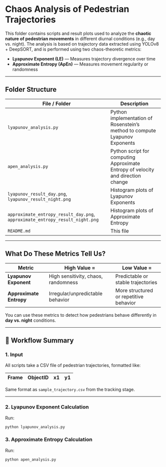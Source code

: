 # Chaos Analysis of Pedestrian Trajectories

This folder contains scripts and result plots used to analyze the **chaotic nature of pedestrian movements** in different diurnal conditions (e.g., day vs. night). The analysis is based on trajectory data extracted using YOLOv8 + DeepSORT, and is performed using two chaos-theoretic metrics:

- **Lyapunov Exponent (LE)** — Measures trajectory divergence over time
- **Approximate Entropy (ApEn)** — Measures movement regularity or randomness

---

## Folder Structure

| File / Folder | Description |
|---------------|-------------|
| `lyapunov_analysis.py` | Python implementation of Rosenstein’s method to compute Lyapunov Exponents |
| `apen_analysis.py` | Python script for computing Approximate Entropy of velocity and direction change |
| `lyapunov_result_day.png`, `lyapunov_result_night.png` | Histogram plots of Lyapunov Exponents |
| `approximate_entropy_result_day.png`, `approximate_entropy_result_night.png` | Histogram plots of Approximate Entropy |
| `README.md` | This file |

---

## What Do These Metrics Tell Us?

| Metric | High Value = | Low Value = |
|--------|---------------|-------------|
| **Lyapunov Exponent** | High sensitivity, chaos, randomness | Predictable or stable trajectories |
| **Approximate Entropy** | Irregular/unpredictable behavior | More structured or repetitive behavior |

You can use these metrics to detect how pedestrians behave differently in **day vs. night** conditions.

---

## 🔁 Workflow Summary

### 1. **Input**  
All scripts take a CSV file of pedestrian trajectories, formatted like:

| Frame | ObjectID | x1 | y1 |
|-------|----------|----|----|

Same format as `sample_trajectory.csv` from the tracking stage.

---

### 2. **Lyapunov Exponent Calculation**  
Run:

```bash
python lyapunov_analysis.py
```
### 3. **Approximate Entropy Calculation**
Run:

```bash
python apen_analysis.py
